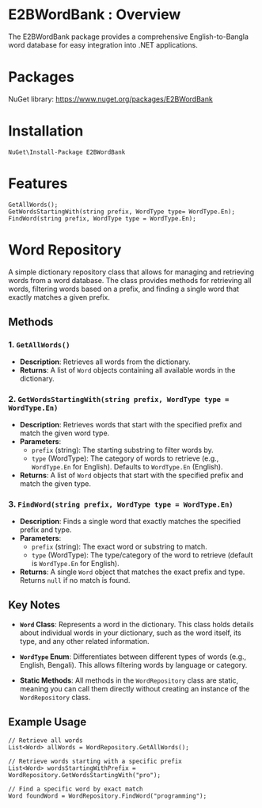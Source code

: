 # E2BWordBank : Overview
The E2BWordBank package provides a comprehensive English-to-Bangla word database for easy integration into .NET applications.
# Packages
NuGet library: https://www.nuget.org/packages/E2BWordBank
# Installation

````
NuGet\Install-Package E2BWordBank
````
# Features
````
GetAllWords();
GetWordsStartingWith(string prefix, WordType type= WordType.En);
FindWord(string prefix, WordType type = WordType.En);
````

# Word Repository

A simple dictionary repository class that allows for managing and retrieving words from a word database. The class provides methods for retrieving all words, filtering words based on a prefix, and finding a single word that exactly matches a given prefix.

## Methods

### 1. `GetAllWords()`
- **Description**: Retrieves all words from the dictionary.
- **Returns**: A list of `Word` objects containing all available words in the dictionary.

### 2. `GetWordsStartingWith(string prefix, WordType type = WordType.En)`
- **Description**: Retrieves words that start with the specified prefix and match the given word type.
- **Parameters**:
  - `prefix` (string): The starting substring to filter words by.
  - `type` (WordType): The category of words to retrieve (e.g., `WordType.En` for English). Defaults to `WordType.En` (English).
- **Returns**: A list of `Word` objects that start with the specified prefix and match the given type.

### 3. `FindWord(string prefix, WordType type = WordType.En)`
- **Description**: Finds a single word that exactly matches the specified prefix and type.
- **Parameters**:
  - `prefix` (string): The exact word or substring to match.
  - `type` (WordType): The type/category of the word to retrieve (default is `WordType.En` for English).
- **Returns**: A single `Word` object that matches the exact prefix and type. Returns `null` if no match is found.

## Key Notes

- **`Word` Class**: Represents a word in the dictionary. This class holds details about individual words in your dictionary, such as the word itself, its type, and any other related information.
  
- **`WordType` Enum**: Differentiates between different types of words (e.g., English, Bengali). This allows filtering words by language or category.

- **Static Methods**: All methods in the `WordRepository` class are static, meaning you can call them directly without creating an instance of the `WordRepository` class.

## Example Usage

```
// Retrieve all words
List<Word> allWords = WordRepository.GetAllWords();

// Retrieve words starting with a specific prefix
List<Word> wordsStartingWithPrefix = WordRepository.GetWordsStartingWith("pro");

// Find a specific word by exact match
Word foundWord = WordRepository.FindWord("programming");
```
